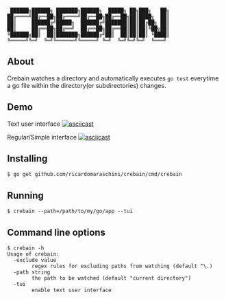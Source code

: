 ``` 
 ██████╗██████╗ ███████╗██████╗  █████╗ ██╗███╗   ██╗
██╔════╝██╔══██╗██╔════╝██╔══██╗██╔══██╗██║████╗  ██║
██║     ██████╔╝█████╗  ██████╔╝███████║██║██╔██╗ ██║
██║     ██╔══██╗██╔══╝  ██╔══██╗██╔══██║██║██║╚██╗██║
╚██████╗██║  ██║███████╗██████╔╝██║  ██║██║██║ ╚████║
╚═════╝╚═╝  ╚═╝╚══════╝╚═════╝ ╚═╝  ╚═╝╚═╝╚═╝  ╚═══╝
```
## About

Crebain watches a directory and automatically executes `go test` everytime a
go file within the directory(or subdirectories) changes.

## Demo

Text user interface
[![asciicast](https://asciinema.org/a/258335.svg)](https://asciinema.org/a/258335)

Regular/Simple interface
[![asciicast](https://asciinema.org/a/INzHWa9uQe9ASeNhiGI4T5WBP.svg)](https://asciinema.org/a/INzHWa9uQe9ASeNhiGI4T5WBP)

## Installing

```
$ go get github.com/ricardomaraschini/crebain/cmd/crebain
```

## Running

```
$ crebain --path=/path/to/my/go/app --tui
```

## Command line options

```
$ crebain -h
Usage of crebain:
  -exclude value
        regex rules for excluding paths from watching (default ^\.)
  -path string
        the path to be watched (default "current directory")
  -tui
        enable text user interface
```
